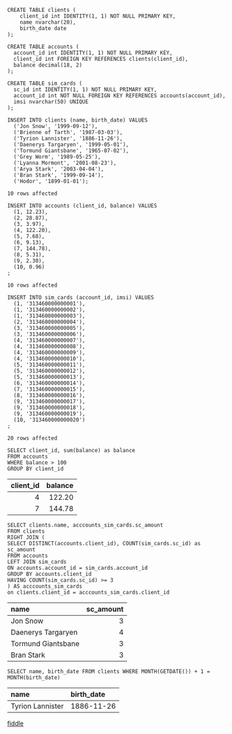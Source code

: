 ``` 
CREATE TABLE clients (
    client_id int IDENTITY(1, 1) NOT NULL PRIMARY KEY,
	name nvarchar(20),
	birth_date date
);
```
``` 
CREATE TABLE accounts (
  account_id int IDENTITY(1, 1) NOT NULL PRIMARY KEY,
  client_id int FOREIGN KEY REFERENCES clients(client_id),
  balance decimal(18, 2)
);
```
``` 
CREATE TABLE sim_cards (
  sc_id int IDENTITY(1, 1) NOT NULL PRIMARY KEY,
  account_id int NOT NULL FOREIGN KEY REFERENCES accounts(account_id),
  imsi nvarchar(50) UNIQUE
);
```
``` 
INSERT INTO clients (name, birth_date) VALUES
  ('Jon Snow', '1999-09-12'),
  ('Brienne of Tarth', '1987-03-03'),
  ('Tyrion Lannister', '1886-11-26'),
  ('Daenerys Targaryen', '1999-05-01'),
  ('Tormund Giantsbane', '1965-07-02'),
  ('Grey Worm', '1989-05-25'),
  ('Lyanna Mormont', '2001-08-23'),
  ('Arya Stark', '2003-04-04'),
  ('Bran Stark', '1999-09-14'),
  ('Hodor', '1899-01-01');
```
``` status
10 rows affected
```
``` 
INSERT INTO accounts (client_id, balance) VALUES
  (1, 12.23),
  (2, 28.87),
  (3, 3.97),
  (4, 122.20),
  (5, 7.68),
  (6, 9.13),
  (7, 144.78),
  (8, 5.31),
  (9, 2.30),
  (10, 0.96)
;
```
``` status
10 rows affected
```
``` 
INSERT INTO sim_cards (account_id, imsi) VALUES
  (1, '313460000000001'),
  (1, '313460000000002'),
  (1, '313460000000003'),
  (2, '313460000000004'),
  (3, '313460000000005'),
  (3, '313460000000006'),
  (4, '313460000000007'),
  (4, '313460000000008'),
  (4, '313460000000009'),
  (4, '313460000000010'),
  (5, '313460000000011'),
  (5, '313460000000012'),
  (5, '313460000000013'),
  (6, '313460000000014'),
  (7, '313460000000015'),
  (8, '313460000000016'),
  (9, '313460000000017'),
  (9, '313460000000018'),
  (9, '313460000000019'),
  (10, '313460000000020')
;
```
``` status
20 rows affected
```
``` 
SELECT client_id, sum(balance) as balance
FROM accounts
WHERE balance > 100
GROUP BY client_id
```
| client\_id | balance |
| ---------:|-------:|
| 4 | 122.20 |
| 7 | 144.78 |

``` 
SELECT clients.name, acccounts_sim_cards.sc_amount
FROM clients
RIGHT JOIN (
SELECT DISTINCT(accounts.client_id), COUNT(sim_cards.sc_id) as sc_amount
FROM accounts
LEFT JOIN sim_cards
ON accounts.account_id = sim_cards.account_id
GROUP BY accounts.client_id
HAVING COUNT(sim_cards.sc_id) >= 3
) AS acccounts_sim_cards
on clients.client_id = acccounts_sim_cards.client_id
```
| name | sc\_amount |
| :----|---------:|
| Jon Snow | 3 |
| Daenerys Targaryen | 4 |
| Tormund Giantsbane | 3 |
| Bran Stark | 3 |

``` 
SELECT name, birth_date FROM clients WHERE MONTH(GETDATE()) + 1 = MONTH(birth_date)
```
| name | birth\_date |
| :----|:----------|
| Tyrion Lannister | 1886-11-26 |

[fiddle](https://dbfiddle.uk/u1kA9rd6)
